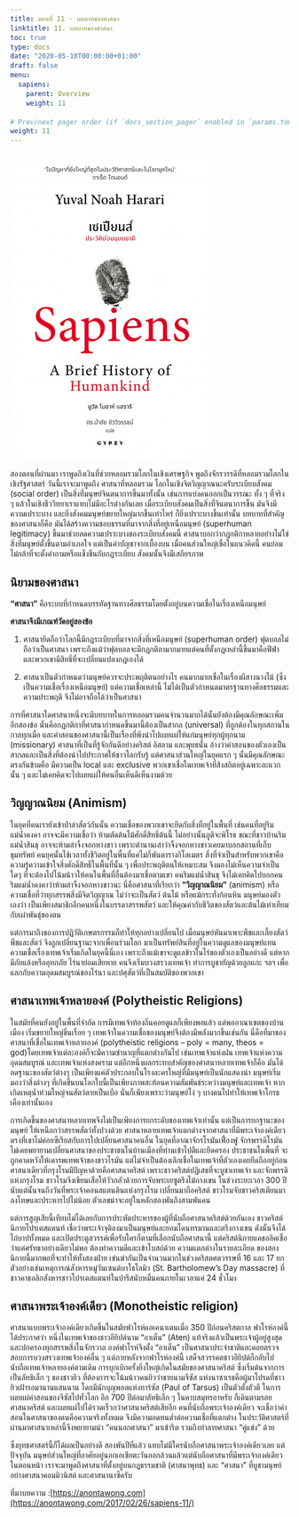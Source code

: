 ```yaml
---
title: ตอนที่ 11 - บทบาทของศาสนา
linktitle: 11. บทบาทของศาสนา
toc: true
type: docs
date: "2020-05-10T00:00:00+01:00"
draft: false
menu:
  sapiens:
    parent: Overview
    weight: 11

# Prev/next pager order (if `docs_section_pager` enabled in `params.toml`)
weight: 11
---
```


![](https://github.com/dragon-library/markdown/raw/master/Library/content/book/homo-sapiens/img/cover-sapiens.jpg)

สองตอนที่ผ่านมา เราพูดถึงเงินที่ช่วยหลอมรวมโลกในเชิงเศรษฐกิจ พูดถึงจักรวรรดิที่หลอมรวมโลกในเชิงรัฐศาสตร์ วันนี้เราจะมาพูดถึง ศาสนาที่หลอมรวม โลกในเชิงจิตวิญญาณนะครับระเบียบสังคม (social order) เป็นสิ่งที่มนุษย์จินตนาการขึ้นมาทั้งนั้น เช่นการแบ่งคนออกเป็นวรรณะ ทั้ง ๆ ที่จริง ๆ แล้วในเชิงชีววิทยาเราแทบไม่มีอะไรต่างกันเลย เมื่อระเบียบสังคมเป็นสิ่งที่จินตนาการขึ้น มันจึงมีความเปราะบาง และยิ่งสังคมมนุษย์ขยายใหญ่มากขึ้นเท่าไหร่ ก็ยิ่งเปราะบางขึ้นเท่านั้น บทบาทที่สำคัญของศาสนาก็คือ มันได้สร้างความชอบธรรมที่มาจากสิ่งที่อยู่เหนือมนุษย์ (superhuman legitimacy) ขึ้นมาช่วยลดความเปราะบางของระเบียบสังคมนี้ ศาสนาบอกว่ากฎกติกาหลายอย่างไม่ใช่สิ่งที่มนุษย์ตั้งขึ้นตามอำเภอใจ แต่เป็นคำบัญชาจากเบื้องบน เมื่อคนส่วนใหญ่เชื่อในแนวคิดนี้ คนย่อมไม่กล้าที่จะตั้งคำถามหรือแข็งขืนกับกฎระเบียบ สังคมนั้นจึงมีเสถียรภาพ

## นิยามของศาสนา

**“ศาสนา”** คือระบบที่กำหนดบรรทัดฐานทางศีลธรรมโดยตั้งอยู่บนความเชื่อในเรื่องเหนือมนุษย์

**ศาสนาจึงมีเกณฑ์วัดอยู่สองข้อ**

1. ศาสนายึดถือว่าโลกนี้มีกฎระเบียบที่มาจากสิ่งที่เหนือมนุษย์ (superhuman order) ฟุตบอลไม่ถือว่าเป็นศาสนา เพราะถึงแม้ว่าฟุตบอลจะมีกฎกติกามากมายแต่คนที่ตั้งกฎเหล่านี้ขึ้นมาคือฟีฟ่า และพวกเขามีสิทธิ์ที่จะเปลี่ยนแปลงกฎเองได้

2. ศาสนาเป็นตัวกำหนดว่ามนุษย์ควรจะประพฤติตนอย่างไร คนมากมายเชื่อในเรื่องผีสางนางไม้ (ซึ่งเป็นความเชื่อเรื่องเหนือมนุษย์) แต่ความเชื่อเหล่านี้ ไม่ได้เป็นตัวกำหนดมาตรฐานทางศีลธรรมและความประพฤติ จึงไม่อาจถือได้ว่าเป็นศาสนา

การที่ศาสนาใดศาสนาหนึ่งจะมีบทบาทในการหลอมรวมคนจำนวนมากได้นั้นยังต้องมีคุณลักษณะเพิ่มอีกสองข้อ นั่นคือกฎกติกาที่ศาสนากำหนดขึ้นมานี้ต้องเป็นสากล (universal) ที่ถูกต้องในทุกสถานในกาลทุกเมื่อ และคำสอนของศาสนานี้เป็นเรื่องที่พึงนำไปเผยแผ่ให้แก่มนุษย์ทุกผู้ทุกนาม (missionary) ศาสนาที่เป็นที่รู้จักกันดีอย่างคริสต์ อิสลาม และพุทธนั้น อ้างว่าคำสอนของตัวเองเป็นสากลและเป็นสิ่งที่ต้องนำไปประกาศให้ชาวโลกรับรู้ แต่ศาสนาส่วนใหญ่ในยุคแรก ๆ นั้นมีคุณลักษณะตรงกันข้ามคือ มีความเป็น local และ exclusive พวกเขาเชื่อในเทพเจ้าที่สิงสถิตอยู่เฉพาะละแวกนั้น ๆ และไม่เคยคิดจะไปเผยแผ่ให้คนอื่นเห็นดีเห็นงามด้วย

## วิญญาณนิยม (Animism)

ในยุคที่คนเรายังเข้าป่าล่าสัตว์กันนั้น ความเชื่อของพวกเขาจะยึดกับสิ่งที่อยู่ในพื้นที่ เช่นคนที่อยู่ริมแม่น้ำคงคา อาจจะมีความเชื่อว่า ห้ามตัดต้นไม้ศักดิ์สิทธิ์ต้นนี้ ไม่อย่างนั้นภูติจะพิโรธ ขณะที่ชาวบ้านริมแม่น้ำสินธุ อาจจะห้ามล่าจิ้งจอกหางขาว เพราะตำนานเล่าว่าจิ้งจอกหางขาวเคยมาบอกสถานที่เก็บขุมทรัพย์ คนยุคนั้นใช้เวลาทั้งชีวิตอยู่ในพื้นที่แค่ไม่กี่พันตารางกิโลเมตร สิ่งที่จำเป็นสำหรับพวกเขาคือ ความรู้ความเข้าใจสิ่งศักดิ์สิทธิ์ในพื้นที่นั้น ๆ เพื่อประพฤติตนให้เหมาะสม จึงมองไม่เห็นความจำเป็นใดๆ ที่จะต้องไปโน้มน้าวให้คนในพื้นที่อื่นต้องมาเชื่อตามเขา คนริมแม่น้ำสินธุ จึงไม่เคยคิดไปบอกคนริมแม่น้ำคงคาว่าห้ามล่าจิ้งจอกหางขาวนะ นี่คือศาสนาที่เรียกว่า **“วิญญาณนิยม”** (animism) หรือความเชื่อที่ว่าทุกสรรพสิ่งมีจิตวิญญาณ ไม่ว่าจะเป็นสัตว์ ต้นไม้ หรือแม้กระทั่งก้อนหิน มนุษย์มองตัวเองว่า เป็นเพียงสมาชิกอีกคนหนึ่งในบรรดาสรรพสัตว์ และให้คุณค่ากับชีวิตของสัตว์และต้นไม้เท่าเทียมกับเผ่าพันธุ์ของตน

แต่การมาถึงของการปฏิวัติเกษตรกรรมก็ทำให้ทุกอย่างเปลี่ยนไป เมื่อมนุษย์หันมาเพาะพืชและเลี้ยงสัตว์ พืชและสัตว์ จึงถูกเปลี่ยนฐานะจากเพื่อนร่วมโลก มาเป็นทรัพย์สินที่อยู่ในความดูแลของมนุษย์แทน ความเชื่อเรื่องเทพเจ้าเริ่มเกิดในยุคนี้นี่เอง เพราะถึงแม้เขาจะดูแลข้าวในไร่ของตัวเองเป็นอย่างดี แต่หากมีภัยแล้งหรืออุทกภัย ไร่นาย่อมเสียหาย คนจึงเริ่มบวงสรวงเทพเจ้า ทำการบูชายัญด้วยลูกแกะ ฯลฯ เพื่อแลกกับความอุดมสมบูรณ์ของไร่นา และปศุสัตว์ที่เป็นสมบัติของพวกเขา

## ศาสนาเทพเจ้าหลายองค์ (Polytheistic Religions)

ในสมัยที่คนยังอยู่ในพื้นที่จำกัด การมีเทพเจ้าท้องถิ่นคอยดูแลก็เพียงพอแล้ว แต่พออาณาเขตของบ้านเมือง เริ่มขยายใหญ่ขึ่นเรื่อย ๆ เทพเจ้าในความเชื่อของมนุษย์จึงต้องมีพลังมากขึ้นเช่นกัน นี่คือที่มาของศาสนาที่เชื่อในเทพเจ้าหลายองค์ (polytheistic religions – poly = many, theos = god)โดยเทพเจ้าแต่ละองค์ก็จะมีความชำนาญที่แตกต่างกันไป เช่นเทพเจ้าแห่งฝน เทพเจ้าแห่งความอุดมสมบูรณ์ และเทพเจ้าแห่งสงคราม แต่อีกหนึ่งผลกระทบสำคัญของศาสนาหลายเทพเจ้าก็คือ มันได้ลดฐานะของสัตว์ต่างๆ เป็นเพียงแค่ตัวประกอบในโรงละครใหญ่ที่มีมนุษย์เป็นนักแสดงนำ มนุษย์เริ่มมองว่าสิ่งต่างๆ ที่เกิดขึ้นบนโลกใบนี้เป็นเพียงภาพสะท้อนความสัมพันธ์ระหว่างมนุษย์และเทพเจ้า หากเกิดเหตุน้ำท่วมใหญ่จนสัตว์ตายเป็นเบือ นั่นก็เพียงเพราะว่ามนุษย์โง่ ๆ บางคนไปทำให้เทพเจ้าโกรธเคืองเท่านั้นเอง

การเกิดขึ้นของศาสนาหลายเทพจึงไม่เป็นเพียงการยกระดับของเทพเจ้าเท่านั้น แต่เป็นการยกฐานะของมนุษย์ ให้เหนือกว่าสรรพสัตว์ทั้งปวงด้วย ศาสนาหลายเทพเจ้าแตกต่างจากศาสนาที่มีพระเจ้าองค์เดียว ตรงที่เขาไม่ค่อยซีเรียสกับการไปเปลี่ยนศาสนาคนอื่น ในยุคที่อาณาจักรโรมันเฟื่องฟู จักรพรรดิโรมัน ไม่เคยพยายามเปลี่ยนศาสนาของประชาชนในบ้านเมืองที่ท่านเข้าไปตีและยึดครอง ประชาชนในพื้นที่ จะถูกคาดหวังให้เคารพเทพเจ้าของชาวโรมัน แต่ไม่จำเป็นต้องเลิกเชื่อในเทพเจ้าที่ตัวเองเคยยึดถืออยู่ก่อน ศาสนาเดียวที่กรุงโรมมีปัญหาด้วยคือศาสนาคริสต์ เพราะชาวคริสต์ปฏิเสธที่จะบูชาเทพเจ้า และจักพรรดิแห่งกรุงโรม ชาวโรมจึงเขียนเสือให้วัวกลัวด้วยการจับพระเยซูตรึงไม้กางเขน ในช่วงระยะเวลา 300 ปี นับแต่นั้นจนถึงวันที่พระเจ้าคอนสแตนตินแห่งกรุงโรม เปลี่ยนมาถือคริสต์ ชาวโรมจับชาวคริสเตียนมาลงโทษและประหารไปไม่น้อย ตัวเลขน่าจะอยู่ในหลักสองพันถึงสามพันคน

แต่การสูญเสียนี้เทียบไม่ได้เลยกับการประหัตประหารของผู้ที่นับถือศาสนาคริสต์ด้วยกันเอง ชาวคริสต์นิกายโปรเตสแตนท์ เชื่อว่าพระเจ้าจุติลงมาเป็นมนุษย์และยอมโดนทรมานและตรึงกางเขน  ดังนั้นจึงได้ไถ่บาปทั้งหมด และเปิดประตูสวรรค์เพื่อรับใครก็ตามที่เลือกนับถือศาสนานี้ แต่คริสต์นิกายแคธอลิคเชื่อว่าแค่ศรัทธาอย่างเดียวไม่พอ ต้องทำความดีและเข้าโบสถ์ด้วย ความแตกต่างในรายละเอียด ของสองนิกายนี้มากพอที่จะทำให้ทั้งสองฝ่าย เข่นฆ่ากันเป็นจำนวนมากในช่วงคริสตศตวรรษที่ 16 และ 17 ยกตัวอย่างเช่นเหตุการณ์สังหารหมู่วันเซนต์บาโธโลมิว (St. Bartholomew’s Day massacre) ที่ชาวคาธอลิกสังหารชาวโปรเตสแตนท์ในปารีสนับหมื่นคนภายในเวลาแค่ 24 ชั่วโมง

## ศาสนาพระเจ้าองค์เดียว (Monotheistic religion)

ศาสนาแบบพระเจ้าองค์เดียวเกิดขึ้นในสมัยฟาโรห์แอเคนาเตนเมื่อ 350 ปีก่อนคริสตกาล ฟาโรห์องค์นี้ได้ประกาศว่า หนึ่งในเทพเจ้าของชาวอียิปต์นาม “อาเต็น” (Aten) แท้จริงแล้วเป็นพระเจ้าผู้อยู่สูงสุดและปกครองทุกสรรพสิ่งในจักรวาล องค์ฟาโรห์จึงตั้ง “อาเต็น” เป็นศาสนาประจำชาติและคอยตรวจสอบการบวงสรวงเทพเจ้าองค์อื่น ๆ แต่ภายหลังจากฟาโรห์องค์นี้ เสด็จสวรรคตชาวอียิปต์ก็กลับไปนับถือเทพเจ้าหลายองค์ตามเดิม การบุกเบิกครั้งยิ่งใหญ่เกิดในสมัยของศาสนาคริสต์ ซึ่งเริ่มต้นจากการเป็นลัทธิเล็ก ๆ ของชาวยิว ที่ต้องการจะโน้มน้าวคนยิวว่าชายนามจีซัส แห่งนาซาเรธคือผู้มาโปรดที่ชาวยิวเฝ้ารอมานานแสนนาน โดยมีนักบุญพอลแห่งทาร์ซัส (Paul of Tarsus) เป็นตัวตั้งตัวตี ในการเผยแผ่คำสอนของจีซัสไปทั่วโลก อีก 700 ปีต่อมาลัทธิเล็ก ๆ ในคาบสมุทรอาหรับ ก็เดินตามรอยศาสนาคริสต์ และเผยแผ่ไปได้รวดเร็วกว่าศาสนาคริสต์เสียอีก คนที่นับถือพระเจ้าองค์เดียว จะเชื่อว่าคำสอนในศาสนาของตนคือความจริงทั้งหมด จึงมีความอดทนต่ำต่อความเชื่อที่แตกต่าง ในประวัติศาสตร์ที่ผ่านมาศาสนาเหล่านี้จึงพยายามนำ “คนนอกศาสนา” มาเข้ารีต รวมถึงทำลายศาสนา “คู่แข่ง” ด้วย

ซึ่งยุทธศาสตร์นี้ก็ได้ผลเป็นอย่างดี สองพันปีที่แล้ว แทบไม่มีใครนับถือศาสนาพระเจ้าองค์เดียวเลย แต่ปัจจุบัน มนุษย์ส่วนใหญ่ที่อาศัยอยู่นอกเอเชียตะวันออกล้วนแล้วแต่นับถือศาสนาที่มีพระเจ้าองค์เดียว ในตอนหน้า เราจะมาพูดถึงศาสนาที่ตั้งอยู่บนกฎธรรมชาติ (ศาสนาพุทธ) และ “ศาสนา” ที่บูชามนุษย์อย่างศาสนาคอมมิวนิสต์ และศาสนานาซีครับ

ที่มาบทความ :[https://anontawong.com](https://anontawong.com/2017/02/26/sapiens-11/)
